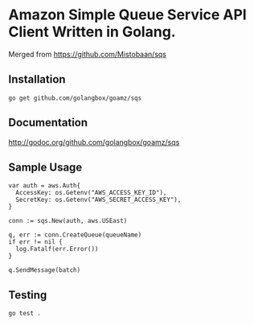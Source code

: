 Amazon Simple Queue Service API Client Written in Golang.
=========================================================

Merged from https://github.com/Mistobaan/sqs

Installation
------------

    go get github.com/golangbox/goamz/sqs

Documentation
-------------

http://godoc.org/github.com/golangbox/goamz/sqs


Sample Usage
------------

    var auth = aws.Auth{
      AccessKey: os.Getenv("AWS_ACCESS_KEY_ID"),
      SecretKey: os.Getenv("AWS_SECRET_ACCESS_KEY"),
    }

    conn := sqs.New(auth, aws.USEast)

    q, err := conn.CreateQueue(queueName)
    if err != nil {
      log.Fatalf(err.Error())
    }

    q.SendMessage(batch)


Testing
-------

    go test .
